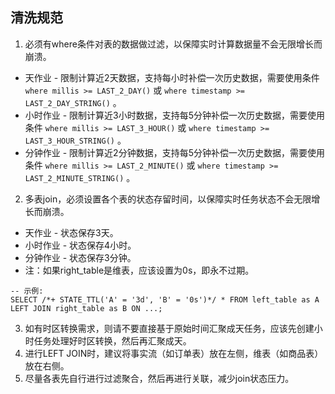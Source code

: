 ## 清洗规范
1. 必须有where条件对表的数据做过滤，以保障实时计算数据量不会无限增长而崩溃。  
  - 天作业 - 限制计算近2天数据，支持每小时补偿一次历史数据，需要使用条件 `where millis >= LAST_2_DAY()` 或 `where timestamp >= LAST_2_DAY_STRING()` 。
  - 小时作业 - 限制计算近3小时数据，支持每5分钟补偿一次历史数据，需要使用条件 `where millis >= LAST_3_HOUR()` 或 `where timestamp >= LAST_3_HOUR_STRING()` 。
  - 分钟作业 - 限制计算近2分钟数据，支持每5分钟补偿一次历史数据，需要使用条件 `where millis >= LAST_2_MINUTE()` 或 `where timestamp >= LAST_2_MINUTE_STRING()` 。
2. 多表join，必须设置各个表的状态存留时间，以保障实时任务状态不会无限增长而崩溃。  
  - 天作业 - 状态保存3天。
  - 小时作业 - 状态保存4小时。
  - 分钟作业 - 状态保存3分钟。
  - 注：如果right_table是维表，应该设置为0s，即永不过期。  
  ```
  -- 示例:
  SELECT /*+ STATE_TTL('A' = '3d', 'B' = '0s')*/ * FROM left_table as A LEFT JOIN right_table as B ON ...;
  ```
3. 如有时区转换需求，则请不要直接基于原始时间汇聚成天任务，应该先创建小时任务处理好时区转换，然后再汇聚成天。
4. 进行LEFT JOIN时，建议将事实流（如订单表）放在左侧，维表（如商品表）放在右侧。  
5. 尽量各表先自行进行过滤聚合，然后再进行关联，减少join状态压力。    

